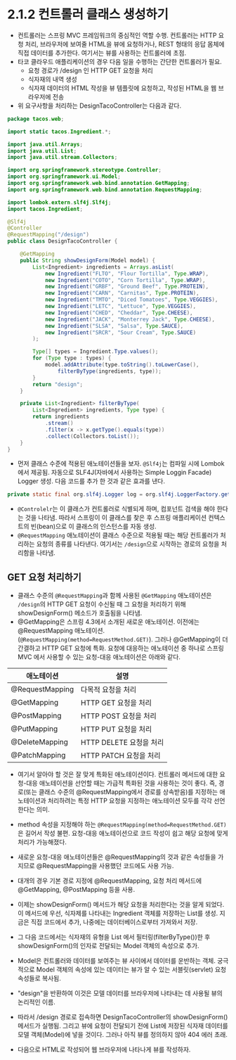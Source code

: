 # 2.1.2 컨트롤러 클래스 생성하기
- 컨트롤러는 스프링 MVC 프레임워크의 중심적인 역할 수행. 컨트롤러는 HTTP 요청 처리, 브라우저에 보여줄 HTML을 뷰에 요청하거나, REST 형태의 응답 몸체에 직접 데이터를 추가한다. 여기서는 뷰를
사용하는 컨트롤러에 초점.
- 타코 클라우드 애플리케이션의 경우 다음 일을 수행하는 간단한 컨트롤러가 필요.
  - 요청 경로가 /design 인 HTTP GET 요청을 처리
  - 식자재의 내역 생성
  - 식자재 데이터의 HTML 작성을 뷰 템플릿에 요청하고, 작성된 HTML을 웹 브라우저에 전송
- 위 요구사항을 처리하는 DesignTacoController는 다음과 같다.
```java
package tacos.web;

import static tacos.Ingredient.*;

import java.util.Arrays;
import java.util.List;
import java.util.stream.Collectors;

import org.springframework.stereotype.Controller;
import org.springframework.ui.Model;
import org.springframework.web.bind.annotation.GetMapping;
import org.springframework.web.bind.annotation.RequestMapping;

import lombok.extern.slf4j.Slf4j;
import tacos.Ingredient;

@Slf4j
@Controller
@RequestMapping("/design")
public class DesignTacoController {

	@GetMapping
	public String showDesignForm(Model model) {
		List<Ingredient> ingredients = Arrays.asList(
			new Ingredient("FLTO", "Flour Tortilla", Type.WRAP),
			new Ingredient("COTO", "Corn Tortilla", Type.WRAP),
			new Ingredient("GRBF", "Ground Beef", Type.PROTEIN),
			new Ingredient("CARN", "Carnitas", Type.PROTEIN),
			new Ingredient("TMTO", "Diced Tomatoes", Type.VEGGIES),
			new Ingredient("LETC", "Lettuce", Type.VEGGIES),
			new Ingredient("CHED", "Cheddar", Type.CHEESE),
			new Ingredient("JACK", "Monterrey Jack", Type.CHEESE),
			new Ingredient("SLSA", "Salsa", Type.SAUCE),
			new Ingredient("SRCR", "Sour Cream", Type.SAUCE)
		);

		Type[] types = Ingredient.Type.values();
		for (Type type : types) {
			model.addAttribute(type.toString().toLowerCase(),
				filterByType(ingredients, type));
		}
		return "design";
	}

	private List<Ingredient> filterByType(
		List<Ingredient> ingredients, Type type) {
		return ingredients
			.stream()
			.filter(x -> x.getType().equals(type))
			.collect(Collectors.toList());
	}
}
```
- 먼저 클래스 수준에 적용된 애노테이션들을 보자. `@Slf4j`는 컴파일 시에 Lombok에서 제공됨. 자동으로 SLF4J(자바에서 사용하는 Simple Loggin Facade) Logger 생성. 다음 코드를
추가 한 것과 같은 효과를 낸다.
```java
private static final org.slf4j.Logger log = org.slf4j.LoggerFactory.getLogger(DesignTacoController.class);
```
- `@Controlelr`는 이 클래스가 컨트롤러로 식별되게 하며, 컴포넌트 검색을 해야 한다는 것을 나타냄. 따라서 스프링이 이 클래스를 찾은 후 스프링 애플리케이션 컨텍스트의 빈(bean)으로 이 클래스의
인스턴스를 자동 생성.
- `@RequestMapping` 애노테이션이 클래스 수준으로 적용될 때는 해당 컨트롤러가 처리하는 요청의 종류를 나타낸다. 여기서는 `/design`으로 시작하는 경로의 요청을 처리함을 나타냄.

## GET 요청 처리하기
- 클래스 수준의 `@RequestMapping`과 함께 사용된 `@GetMapping` 애노테이션은 `/design`의 HTTP GET 요청이 수신될 때 그 요청을 처리하기 위해 showDesignForm() 메소드가 호출됨을
나타냄.
- @GetMapping은 스프링 4.3에서 소개된 새로운 애노테이션. 이전에는 @RequestMapping 애노테이션. (`@RequestMapping(method=RequestMethod.GET)`). 그러나 @GetMapping이 더
간결하고 HTTP GET 요청에 특화. 요청에 대응하는 애노테이션 중 하나로 스프링 MVC 에서 사용할 수 있는 요청-대응 애노테이션은 아래와 같다.

| 애노테이션           | 설명                 |
|-----------------|--------------------|
| @RequestMapping | 다목적 요청을 처리         |
| @GetMapping     | HTTP GET 요청을 처리    |
| @PostMapping    | HTTP POST 요청을 처리   |
| @PutMapping     | HTTP PUT 요청을 처리    |
| @DeleteMapping  | HTTP DELETE 요청을 처리 |
| @PatchMapping   | HTTP PATCH 요청을 처리  |

- 여기서 알아야 할 것은 잘 맞게 특화된 애노테이션이다. 컨트롤러 메서드에 대한 요청-대응 애노테이션을 선언할 때는 가급적 특화된 것을 사용하는 것이 좋다. 즉, 경로(또는 클래스 수준의 
@RequestMapping에서 경로를 상속받음)를 지정하는 애노테이션과 처리하려는 특정 HTTP 요청을 지정하는 애노테이션 모두를 각각 선언한다는 의미.
- method 속성을 지정해야 하는 `@RequestMapping(method=RequestMethod.GET)`은 길어서 작성 불편. 요청-대응 애노테이션으로 코드 작성이 쉽고 해당 요청에 맞게 처리가 가능해졌다.
- 새로운 요청-대응 애노테이션들은 @RequestMapping의 것과 같은 속성들을 가지므로 @RequestMapping을 사용했던 코드에도 사용 가능.
- 대개의 경우 기본 경로 지정에 @RequestMapping, 요청 처리 메서드에 @GetMapping, @PostMapping 등을 사용.


- 이제는 showDesignForm() 메서드가 해당 요청을 처리한다는 것을 알게 되었다. 이 메서드에 우선, 식자제를 나타내는 Ingredient 객체를 저장하는 List를 생성. 지금은 직접 코드에서 추가, 
나중에는 데이터베이스로부터 가져와서 저장.
- 그 다음 코드에서는 식자재의 유형을 List 에서 필터링(filterByType())한 후 showDesignForm()의 인자로 전달되는 Model 객체의 속성으로 추가.
- Model은 컨트롤러와 데이터를 보여주는 뷰 사이에서 데이터를 운반하는 객체. 궁극적으로 Model 객체의 속성에 있는 데이터는 뷰가 알 수 있는 서블릿(servlet) 요청 속성들로 복사됨.
- "design"을 반환하여 이것은 모델 데이터를 브라우저에 나타내는 데 사용될 뷰의 논리적인 이름.
- 따라서 /design 경로로 접속하면 DesignTacoController의 showDesignForm() 메서드가 실행됨. 그리고 뷰에 요청이 전달되기 전에 List에 저장된 식자재 데이터를 모델 객체(Model)에 
넣을 것이다. 그러나 아직 뷰를 정의하지 않아 404 에러 초래. 
- 다음으로 HTML로 작성되어 웹 브라우저에 나타나게 뷰를 작성하자.
